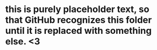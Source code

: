 # this is purely placeholder text, so that GitHub recognizes this folder until it is replaced with something else. <3
 
